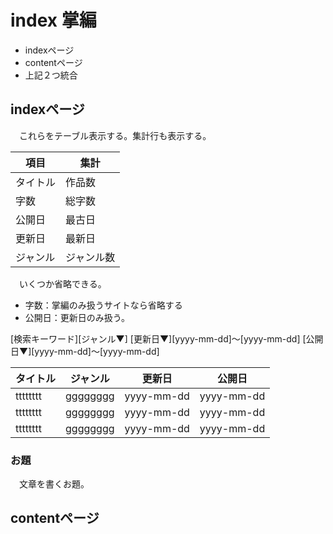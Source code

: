 # index 掌編

* indexページ
* contentページ
* 上記２つ統合

## indexページ

　これらをテーブル表示する。集計行も表示する。

項目|集計
----|----
タイトル|作品数
字数|総字数
公開日|最古日
更新日|最新日
ジャンル|ジャンル数

　いくつか省略できる。

* 字数：掌編のみ扱うサイトなら省略する
* 公開日：更新日のみ扱う。


[検索キーワード][ジャンル▼]
[更新日▼][yyyy-mm-dd]〜[yyyy-mm-dd]
[公開日▼][yyyy-mm-dd]〜[yyyy-mm-dd]

タイトル|ジャンル|更新日|公開日
--------|--------|------|------
tttttttt|gggggggg|yyyy-mm-dd|yyyy-mm-dd
tttttttt|gggggggg|yyyy-mm-dd|yyyy-mm-dd
tttttttt|gggggggg|yyyy-mm-dd|yyyy-mm-dd

### お題

　文章を書くお題。

## contentページ

